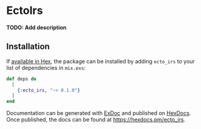 # EctoIrs

**TODO: Add description**

## Installation

If [available in Hex](https://hex.pm/docs/publish), the package can be installed
by adding `ecto_irs` to your list of dependencies in `mix.exs`:

```elixir
def deps do
  [
    {:ecto_irs, "~> 0.1.0"}
  ]
end
```

Documentation can be generated with [ExDoc](https://github.com/elixir-lang/ex_doc)
and published on [HexDocs](https://hexdocs.pm). Once published, the docs can
be found at <https://hexdocs.pm/ecto_irs>.

